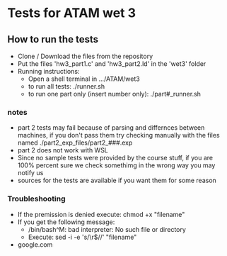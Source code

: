 # Tests for ATAM wet 3

## How to run the tests
* Clone / Download the files from the repository
* Put the files 'hw3_part1.c' and 'hw3_part2.ld' in the 'wet3' folder
* Running instructions: 
  - Open a shell terminal in .../ATAM/wet3
  - to run all tests: ./runner.sh
  - to run one part only (insert number only): ./part#_runner.sh

### notes
* part 2 tests may fail because of parsing and differnces between machines, if you don't pass them try checking manually with the files named ./part2_exp_files/part2_###.exp
* part 2 does not work with WSL
* Since no sample tests were provided by the course stuff, if you are 100% percent sure we check somethimg in the wrong way you may notify us
* sources for the tests are available if you want them for some reason

### Troubleshooting
* If the premission is denied execute: chmod +x "filename"
* If you get the following message:
  - /bin/bash^M: bad interpreter: No such file or directory
  - Execute: sed -i -e 's/\r$//' "filename"
* google.com
